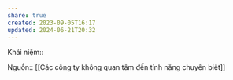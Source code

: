 ```yaml
---
share: true
created: 2023-09-05T16:17
updated: 2024-06-21T20:32
---
```

Khái niệm:: 

Nguồn:: 
[[Các công ty không quan tâm đến tính năng chuyên biệt]]